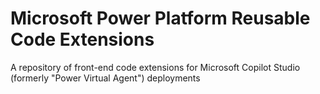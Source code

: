 # Microsoft Power Platform Reusable Code Extensions

A repository of front-end code extensions for Microsoft Copilot Studio (formerly "Power Virtual Agent") deployments
